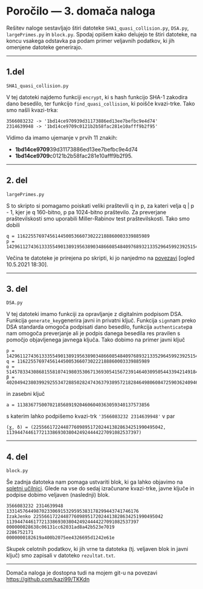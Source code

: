 # Poročilo — 3. domača naloga

Rešitev naloge sestavljajo štiri datoteke `SHA1_quasi_collision.py`, `DSA.py`, `largePrimes.py` in `block.py`. Spodaj opišem kako delujejo te štiri datoteke, na koncu vsakega odstavka pa podam primer veljavnih podatkov, ki jih omenjene datoteke generirajo.

- - -
## 1.del
`SHA1_quasi_collision.py`

V tej datoteki najdemo funkciji `encrypt`, ki s hash funkcijo SHA-1 zakodira dano besedilo, ter funkcijo `find_quasi_collision`, ki poišče kvazi-trke. Tako smo našli kvazi-trka:

```
3566083232 -> '1bd14ce970939d31173886ed13ee7befbc9e4d74'
2314639948 -> '1bd14ce9709c0121b2b58fac281e10afff9b2f95'
```

Vidimo da imamo ujemanje v prvih 11 znakih:
- **1bd14ce9709**39d31173886ed13ee7befbc9e4d74
- **1bd14ce9709**c0121b2b58fac281e10afff9b2f95.

- - -

## 2. del
`largePrimes.py`

S to skripto si pomagamo poiskati veliki praštevili q in p, za kateri velja q | p - 1, kjer je q 160-bitno, p pa 1024-bitno praštevilo. Za preverjane praštevilskosti smo uporabili Miller-Rabinov test praštevilskosti. Tako smo dobili

```
q = 1162255769745614450053660730222188860003339885989
p = 142961127436133355490138919563890348660854840976893213352964599239251544301337707783902342383086525288103655452924484721723793662485712143636442571460216320911039914868719609454147758510875050598705302510931641607766956115093646822742924491276245455898739266555549702781082840760937147638759773821954219429767
```
Večina te datoteke je prirejena po skripti, ki jo nanjedmo na [povezavi](https://www.geeksforgeeks.org/how-to-generate-large-prime-numbers-for-rsa-algorithm/) [ogled 10.5.2021 18:30].

- - - 

## 3. del
`DSA.py`

V tej datoteki imamo funkciji za opravljanje z digitalnim podpisom DSA. Funkcija `generate_key`generira javni in privatni ključ. Funkcija `sign`nam preko DSA standarda omogoča podpisati dano besedilo, funkcija `authenticate`pa nam omogoča preverjanje ali je podpis danega besedila res pravilen s pomočjo objavljenega javnega ključa. Tako dobimo na primer javni ključ

```
p = 142961127436133355490138919563890348660854840976893213352964599239251544301337707783902342383086525288103655452924484721723793662485712143636442571460216320911039914868719609454147758510875050598705302510931641607766956115093646822742924491276245455898739266555549702781082840760937147638759773821954219429767
q = 1162255769745614450053660730222188860003339885989
⍺ = 51457833430868155810741980353067136930541567239146403095054433942149184257784422647835406876590665273264284650495724284321088724589228842999117714989599747620029712414094585834383686860739024515804709236495810258379942929693147660171746017826797468032028293543765214675712835086559196655239001126904045053578
β = 40204942380399292553472885028247436379389572182846498060847259036240946149756252430117250819676882646595847884052961044934662771005083261506127210307185282582952441410018273165107939174455352322727968441594315828694808538145414147649710634950477521626434460782765086503055298980970977436127928293296675494378
```
in zasebni ključ

```
a = 1138367750070218568919204606040363059340137573856
```

s katerim lahko podpišemo kvazi-trk `'3566083232 2314639948'` v par

```
(ɣ, δ) = (225566172244877609895172024413828634251990495042, 1139447446177213386930380424924444227091082537397)
```

- - -

## 4. del
`block.py`

Še zadnja datoteka nam pomaga ustvariti blok, ki ga lahko objavimo na [spletni učilnici](https://ucilnica.fmf.uni-lj.si/mod/wiki/view.php?pageid=812&group=0). Glede na vse do sedaj izračunane kvazi-trke, javne ključe in podpise dobimo veljaven (naslednji) blok.

```
3566083232 2314639948 1331457644987023306915329595383178299443741746176
IzakJenko 225566172244877609895172024413828634251990495042 1139447446177213386930380424924444227091082537397
000000028638c06131cc62031ad8a42b523e7019
2286752171
0000000182619a400b2075ee4326695d1242e61e
```

Skupek celotnih podatkov, ki jih vrne ta datoteka (tj. veljaven blok in javni ključ) smo zapisali v datoteko `rezultat.txt`.

---

Domača naloga je dostopna tudi na mojem git-u na povezavi <https://github.com/kazi99/TKKdn>